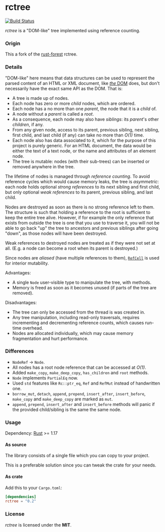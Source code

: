 # rctree
[![Build Status](https://travis-ci.org/RazrFalcon/rctree.svg?branch=master)](https://travis-ci.org/RazrFalcon/rctree)

*rctree* is a "DOM-like" tree implemented using reference counting.

### Origin

This a fork of the [rust-forest](https://github.com/SimonSapin/rust-forest) rctree.

### Details

"DOM-like" here means that data structures can be used to represent
the parsed content of an HTML or XML document,
like [*the* DOM](https://dom.spec.whatwg.org/) does,
but don't necessarily have the exact same API as the DOM.
That is:

* A tree is made up of nodes.
* Each node has zero or more *child* nodes, which are ordered.
* Each node has a no more than one *parent*, the node that it is a *child* of.
* A node without a *parent* is called a *root*.
* As a consequence, each node may also have *siblings*: its *parent*'s other *children*, if any.
* From any given node, access to its
  parent, previous sibling, next sibling, first child, and last child (if any)
  can take no more than *O(1)* time.
* Each node also has data associated to it,
  which for the purpose of this project is purely generic.
  For an HTML document, the data would be either the text of a text node,
  or the name and attributes of an element node.
* The tree is mutable:
  nodes (with their sub-trees) can be inserted or removed anywhere in the tree.

The lifetime of nodes is managed through *reference counting*.
To avoid reference cycles which would cause memory leaks, the tree is *asymmetric*:
each node holds optional *strong references* to its next sibling and first child,
but only optional *weak references* to its parent, previous sibling, and last child.

Nodes are destroyed as soon as there is no strong reference left to them.
The structure is such that holding a reference to the root
is sufficient to keep the entire tree alive.
However, if for example the only reference that exists from outside the tree
is one that you use to traverse it,
you will not be able to go back "up" the tree to ancestors and previous siblings after going "down",
as those nodes will have been destroyed.

Weak references to destroyed nodes are treated as if they were not set at all.
(E.g. a node can become a root when its parent is destroyed.)

Since nodes are *aliased* (have multiple references to them),
[`RefCell`](http://doc.rust-lang.org/std/cell/index.html) is used for interior mutability.

Advantages:

* A single `Node` user-visible type to manipulate the tree, with methods.
* Memory is freed as soon as it becomes unused (if parts of the tree are removed).

Disadvantages:

* The tree can only be accessed from the thread is was created in.
* Any tree manipulation, including read-only traversals,
  requires incrementing and decrementing reference counts,
  which causes run-time overhead.
* Nodes are allocated individually, which may cause memory fragmentation and hurt performance.

### Differences

* `NodeRef` -> `Node`.
* All nodes has a root node reference that can be accessed at *O(1)*.
* Added `make_copy`, `make_deep_copy`, `has_children` and `root` methods.
* `Node` implements `PartialEq` now.
* Used `std` features like `Rc::ptr_eq`, `Ref` and `RefMut` instead of handwritten one.
* `borrow_mut`, `detach`, `append`, `prepend`, `insert_after`, `insert_before`,
  `make_copy` and `make_deep_copy` are marked as `mut`.
* `append`, `prepend`, `insert_after` and `insert_before` methods will panic if
  the provided child/sibling is the same the same node.

### Usage

Dependency: [Rust](https://www.rust-lang.org/) >= 1.17

#### As source

The library consists of a single file which you can copy to your project.

This is a preferable solution since you can tweak the crate for your needs.

#### As crate

Add this to your `Cargo.toml`:

```toml
[dependencies]
rctree = "0.2"
```

### License

*rctree* is licensed under the **MIT**.
